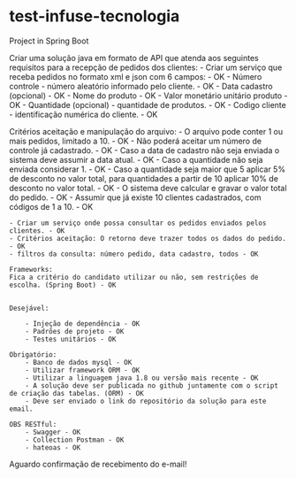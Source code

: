 # test-infuse-tecnologia
Project in Spring Boot

Criar uma solução java em formato de API que atenda aos seguintes requisitos para a recepção de pedidos dos clientes:
	- Criar um serviço que receba pedidos no formato xml e json com 6 campos: - OK
	- Número controle - número aleatório informado pelo cliente. - OK
	- Data cadastro (opcional) - OK
	- Nome do produto - OK
	- Valor monetário unitário produto - OK
	- Quantidade (opcional) - quantidade de produtos. - OK
	- Codigo cliente - identificação numérica do cliente. - OK

Critérios aceitação e manipulação do arquivo:
	- O arquivo pode conter 1 ou mais pedidos, limitado a 10. - OK
	- Não poderá aceitar um número de controle já cadastrado. - OK
	- Caso a data de cadastro não seja enviada o sistema deve assumir a data atual. - OK
	- Caso a quantidade não seja enviada considerar 1. - OK
	- Caso a quantidade seja maior que 5 aplicar 5% de desconto no valor total, para quantidades a partir de 10 aplicar 10% de desconto no valor total. - OK
	- O sistema deve calcular e gravar o valor total do pedido. - OK
	- Assumir que já existe 10 clientes cadastrados, com códigos de 1 a 10. - OK

	- Criar um serviço onde possa consultar os pedidos enviados pelos clientes. - OK
	- Critérios aceitação: O retorno deve trazer todos os dados do pedido. - OK
	- filtros da consulta: número pedido, data cadastro, todos - OK

	Frameworks:
	Fica a critério do candidato utilizar ou não, sem restrições de escolha. (Spring Boot) - OK

	
	Desejável:
	
		- Injeção de dependência - OK
		- Padrões de projeto - OK
		- Testes unitários - OK

	Obrigatório:
		- Banco de dados mysql - OK
		- Utilizar framework ORM - OK
		- Utilizar a linguagem java 1.8 ou versão mais recente - OK
		- A solução deve ser publicada no github juntamente com o script de criação das tabelas. (ORM) - OK
		- Deve ser enviado o link do repositório da solução para este email.

	OBS RESTful:
		- Swagger - OK
		- Collection Postman - OK
		- hateoas - OK


Aguardo confirmação de recebimento do e-mail!
